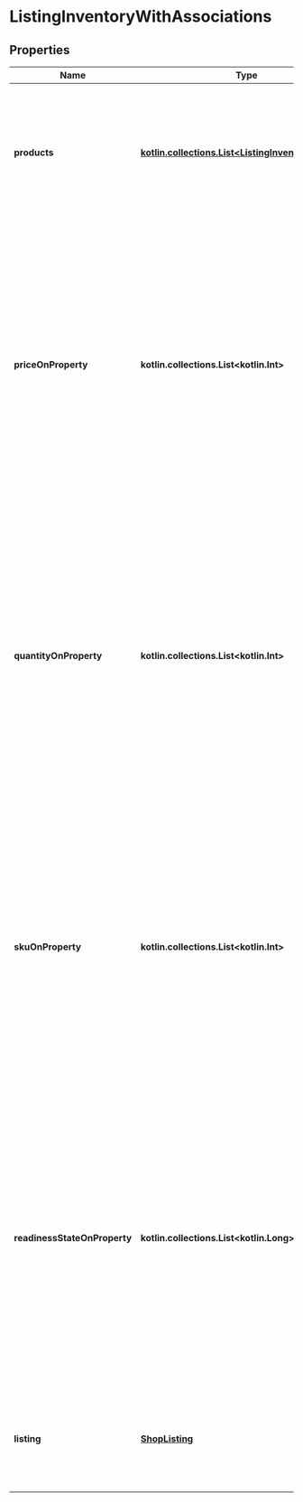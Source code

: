 
# ListingInventoryWithAssociations

## Properties
| Name | Type | Description | Notes |
| ------------ | ------------- | ------------- | ------------- |
| **products** | [**kotlin.collections.List&lt;ListingInventoryProduct&gt;**](ListingInventoryProduct.md) | A JSON array of products available in a listing, even if only one product. All field names in the JSON blobs are lowercase. |  [optional] |
| **priceOnProperty** | **kotlin.collections.List&lt;kotlin.Int&gt;** | An array of unique [listing property](/documentation/reference#operation/getListingProperties) ID integers for the properties that change product prices, if any. For example, if you charge specific prices for different sized products in the same listing, then this array contains the property ID for size. |  [optional] |
| **quantityOnProperty** | **kotlin.collections.List&lt;kotlin.Int&gt;** | An array of unique [listing property](/documentation/reference#operation/getListingProperties) ID integers for the properties that change the quantity of the products, if any. For example, if you stock specific quantities of different colored products in the same listing, then this array contains the property ID for color. |  [optional] |
| **skuOnProperty** | **kotlin.collections.List&lt;kotlin.Int&gt;** | An array of unique [listing property](/documentation/reference#operation/getListingProperties) ID integers for the properties that change the product SKU, if any. For example, if you use specific skus for different colored products in the same listing, then this array contains the property ID for color. |  [optional] |
| **readinessStateOnProperty** | **kotlin.collections.List&lt;kotlin.Long&gt;** | An array of unique [listing property](/documentation/reference#operation/getListingProperties) ID integers for the properties that change processing profile, if any. For example, if you need specific processing profiles for different colored products in the same listing, then this array contains the property ID for color. |  [optional] |
| **listing** | [**ShopListing**](ShopListing.md) | An enumerated string that attaches a valid association. Default value is null. |  [optional] |



